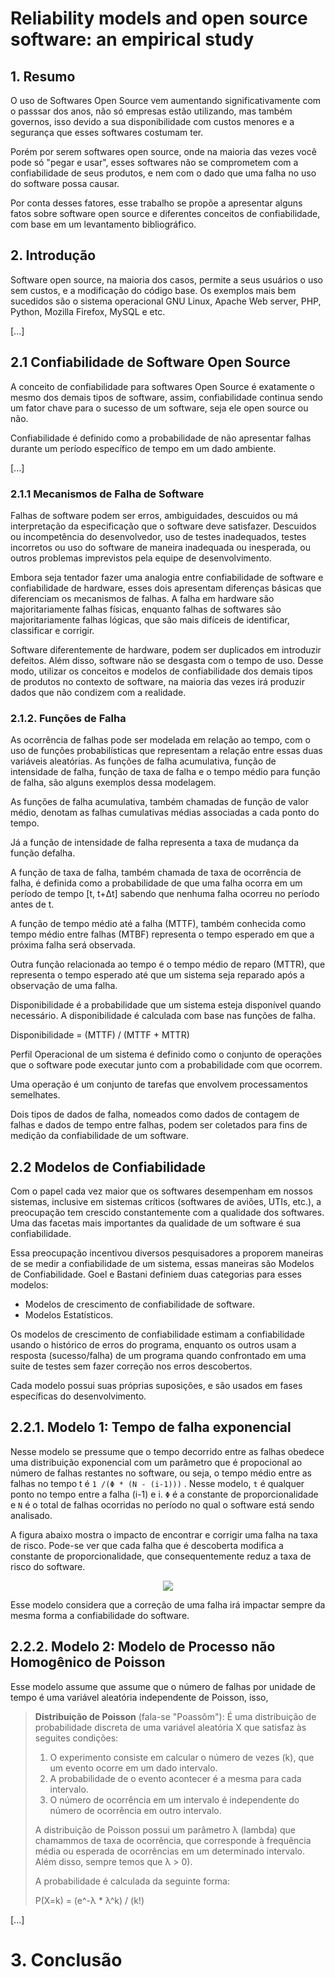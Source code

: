 # Reliability models and open source software: an empirical study

## 1. Resumo

O uso de Softwares Open Source vem aumentando significativamente com o passsar dos anos, não só empresas estão utilizando, mas também governos, isso devido a sua disponibilidade com custos menores e a segurança que esses softwares costumam ter.

Porém por serem softwares open source, onde na maioria das vezes você pode só "pegar e usar", esses softwares não se comprometem com a confiabilidade de seus produtos, e nem com o dado que uma falha no uso do software possa causar.

Por conta desses fatores, esse trabalho se propõe a apresentar alguns fatos sobre software open source e diferentes conceitos de confiabilidade, com base em um levantamento bibliográfico.

## 2. Introdução

Software open source, na maioria dos casos, permite a seus usuários o uso sem custos, e a modificação do código base. Os exemplos mais bem sucedidos são o sistema operacional GNU Linux, Apache Web server, PHP, Python, Mozilla Firefox, MySQL e etc.

[...]

## 2.1 Confiabilidade de Software Open Source

A conceito de confiabilidade para softwares Open Source é exatamente o mesmo dos demais tipos de software, assim, confiabilidade continua sendo um fator chave para o sucesso de um software, seja ele open source ou não.

Confiabilidade é definido como a probabilidade de não apresentar falhas durante um período específico de tempo em um dado ambiente.

[...]

### 2.1.1 Mecanismos de Falha de Software

Falhas de software podem ser erros, ambiguidades, descuidos ou má interpretação da especificação que o software deve satisfazer. Descuidos ou incompetência do desenvolvedor, uso de testes inadequados, testes incorretos ou uso do software de maneira inadequada ou inesperada, ou outros problemas imprevistos pela equipe de desenvolvimento.

Embora seja tentador fazer uma analogia entre confiabilidade de software e confiabilidade de hardware, esses dois apresentam diferenças básicas que diferenciam os mecanismos de falhas. A falha em hardware são majoritariamente falhas físicas, enquanto falhas de softwares são majoritariamente falhas lógicas, que são mais difíceis de identificar, classificar e corrigir.

Software diferentemente de hardware, podem ser duplicados em introduzir defeitos. Além disso, software não se desgasta com o tempo de uso. Desse modo, utilizar os conceitos e modelos de confiabilidade dos demais tipos de produtos no contexto de software, na maioria das vezes irá produzir dados que não condizem com a realidade.

### 2.1.2. Funções de Falha

As ocorrência de falhas pode ser modelada em relação ao tempo, com o uso de funções probabilísticas que representam a relação entre essas duas variáveis aleatórias. As funções de falha acumulativa, função de intensidade de falha, função de taxa de falha e o tempo médio para função de falha, são alguns exemplos dessa modelagem.

As funções de falha acumulativa, também chamadas de função de valor médio, denotam as falhas cumulativas médias associadas a cada ponto do tempo.

Já a função de intensidade de falha representa a taxa de mudança da função defalha.

A função de taxa de falha, também chamada de taxa de ocorrência de falha, é definida como a probabilidade de que uma falha ocorra em um período de tempo [t, t+Δt] sabendo que nenhuma falha ocorreu no período antes de t.

A função de tempo médio até a falha (MTTF), também conhecida como tempo médio entre falhas (MTBF) representa o tempo esperado em que a próxima falha será observada.

Outra função relacionada ao tempo é o tempo médio de reparo (MTTR), que representa o tempo esperado até que um sistema seja reparado após a observação de uma falha.

Disponibilidade é a probabilidade que um sistema esteja disponível quando necessário. A disponibilidade é calculada com base nas funções de falha.

Disponibilidade = (MTTF) / (MTTF + MTTR)

Perfil Operacional de um sistema é definido como o conjunto de operações que o software pode executar junto com a probabilidade com que ocorrem. 

Uma operação é um conjunto de tarefas que envolvem processamentos semelhates.

Dois tipos de dados de falha, nomeados como dados de contagem de falhas e dados de tempo entre falhas, podem ser coletados para fins de medição da confiabilidade de um software.

## 2.2 Modelos de Confiabilidade

Com o papel cada vez maior que os softwares desempenham em nossos sistemas, inclusive em sistemas críticos (softwares de aviões, UTIs, etc.), a preocupação tem crescido constantemente com a qualidade dos softwares. Uma das facetas mais importantes da qualidade de um software é sua confiabilidade. 

Essa preocupação incentivou diversos pesquisadores a proporem maneiras de se medir a confiabilidade de um sistema, essas maneiras são Modelos de Confiabilidade. Goel e Bastani definiem duas categorias para esses modelos:

- Modelos de crescimento de confiabilidade de software.
- Modelos Estatísticos.

Os modelos de crescimento de confiabilidade estimam a confiabilidade usando o histórico de erros do programa, enquanto os outros usam a resposta (sucesso/falha) de um programa quando confrontado em uma suite de testes sem fazer correção nos erros descobertos.

Cada modelo possui suas próprias suposições, e são usados em fases específicas do desenvolvimento.

## 2.2.1. Modelo 1: Tempo de falha exponencial

Nesse modelo se pressume que o tempo decorrido entre as falhas obedece uma distribuição exponencial com um parâmetro que é propocional ao número de falhas restantes no software, ou seja, o tempo médio entre as falhas no tempo t é `1 /(Φ * (N - (i-1)))` . Nesse modelo, `t` é qualquer ponto no tempo entre a falha (i-1) e i. 
`Φ` é a constante de proporcionalidade e `N` é o total de falhas ocorridas no período no qual o software está sendo analisado.

A figura abaixo mostra o impacto de encontrar e corrigir uma falha na taxa de risco. Pode-se ver que cada falha que é descoberta modifica a constante de proporcionalidade, que consequentemente reduz a taxa de risco do software.

<div align="center">
  <img src="artigos/static/kumar-dwivedi-tiwari/img-1.png" >
</div>

Esse modelo considera que a correção de uma falha irá impactar sempre da mesma forma a confiabilidade do software.

## 2.2.2. Modelo 2: Modelo de Processo não Homogênico de Poisson

Esse modelo assume que assume que o número de falhas por unidade de tempo é uma variável aleatória independente de Poisson, isso, 

> **Distribuição de Poisson** (fala-se "Poassôm"):
> É uma distribuição de probabilidade discreta de uma variável aleatória X que satisfaz às seguites condições:
> 1. O experimento consiste em calcular o número de vezes (k), que um evento ocorre em um dado intervalo.
> 2. A probabilidade de o evento acontecer é a mesma para cada intervalo.
> 3. O número de ocorrência em um intervalo é independente do número de ocorrência em outro intervalo.
> 
> A distribuição de Poisson possui um parâmetro λ (lambda) que chamammos de taxa de ocorrência, que corresponde à frequência média ou esperada de ocorrências em um determinado intervalo. Além disso, sempre temos que λ > 0). 
> 
> A probabilidade é calculada da seguinte forma:
> 
> P(X=k) = (e^-λ * λ^k) / (k!)

[...]

# 3. Conclusão

